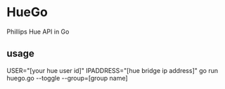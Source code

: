 # HueGo
Phillips Hue API in Go

## usage
USER="[your hue user id]" IPADDRESS="[hue bridge ip address]" go run huego.go --toggle --group=[group name]
